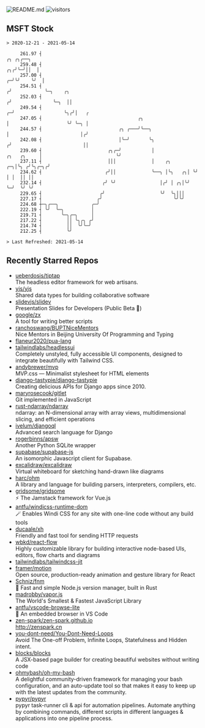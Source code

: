![README.md](https://github.com/Gerhut/Gerhut/workflows/README.md/badge.svg)
![visitors](https://visitors.vercel.app/Gerhut/Gerhut?token=8cf69d1f6813d272ef062726b6070c9be4ff72038cfe5a7ded7384a8da65d866)

## MSFT Stock

```
> 2020-12-21 - 2021-05-14

     261.97 ┤                                                                              ╭╮ ╭╮╭──╮             
     259.48 ┤                                                                           ╭╮╭╯╰─╯││  │             
     257.00 ┤                                                                         ╭─╯╰╯    ╰╯  │             
     254.51 ┤                                                                        ╭╯            ╰─╮    ╭╮     
     252.03 ┤                                                                       ╭╯               ╰─╮  ││     
     249.54 ┤                                                                     ╭─╯                  ╰╮╭╯│   ╭ 
     247.05 ┤                                   ╭╮                                │                     ╰╯ ╰─╮ │ 
     244.57 ┤                            ╭╮ ╭───╯╰──╮                             │                          │╭╯ 
     242.08 ┤                            │╰─╯       ╰╮                           ╭╯                          ││  
     239.60 ┤                        ╭╮╭─╯           │               ╭╮   ╭╮     │                           ╰╯  
     237.11 ┤                        │││             │    ╭╮      ╭─╮│╰╮ ╭╯╰╮╭─╮╭╯                               
     234.62 ┤                       ╭╯││             ╰──╮ │╰╮   ╭╮│ ╰╯ │ │  ││ ││                                
     232.14 ┤                      ╭╯ ╰╯                │╭╯ │ ╭╮│╰╯    ╰─╯  ╰╯ ╰╯                                
     229.65 ┤                     ╭╯                    ╰╯  ╰╮│││                                                
     227.17 ┤                    ╭╯                          ╰╯╰╯                                                
     224.68 ┼─╮╭──╮            ╭─╯                                                                               
     222.19 ┤ ╰╯  ╰─╮          │                                                                                 
     219.71 ┤       ╰─╮╭─╮     │                                                                                 
     217.22 ┤         ││ ╰╮╭╮ ╭╯                                                                                 
     214.74 ┤         ││  ╰╯╰─╯                                                                                  
     212.25 ┤         ╰╯                                                                                         

> Last Refreshed: 2021-05-14
```

## Recently Starred Repos

- [ueberdosis/tiptap](https://github.com/ueberdosis/tiptap)  
  The headless editor framework for web artisans.
- [yjs/yjs](https://github.com/yjs/yjs)  
  Shared data types for building collaborative software
- [slidevjs/slidev](https://github.com/slidevjs/slidev)  
  Presentation Slides for Developers (Public Beta 🎉)
- [google/zx](https://github.com/google/zx)  
  A tool for writing better scripts
- [ranchoswang/BUPTNiceMentors](https://github.com/ranchoswang/BUPTNiceMentors)  
  Nice Mentors in Beijing University Of Programming and Typing 
- [flaneur2020/pua-lang](https://github.com/flaneur2020/pua-lang)  
- [tailwindlabs/headlessui](https://github.com/tailwindlabs/headlessui)  
  Completely unstyled, fully accessible UI components, designed to integrate beautifully with Tailwind CSS.
- [andybrewer/mvp](https://github.com/andybrewer/mvp)  
  MVP.css — Minimalist stylesheet for HTML elements
- [django-tastypie/django-tastypie](https://github.com/django-tastypie/django-tastypie)  
  Creating delicious APIs for Django apps since 2010.
- [maryrosecook/gitlet](https://github.com/maryrosecook/gitlet)  
  Git implemented in JavaScript
- [rust-ndarray/ndarray](https://github.com/rust-ndarray/ndarray)  
  ndarray: an N-dimensional array with array views, multidimensional slicing, and efficient operations
- [ivelum/djangoql](https://github.com/ivelum/djangoql)  
  Advanced search language for Django
- [rogerbinns/apsw](https://github.com/rogerbinns/apsw)  
  Another Python SQLite wrapper
- [supabase/supabase-js](https://github.com/supabase/supabase-js)  
  An isomorphic Javascript client for Supabase.
- [excalidraw/excalidraw](https://github.com/excalidraw/excalidraw)  
  Virtual whiteboard for sketching hand-drawn like diagrams
- [harc/ohm](https://github.com/harc/ohm)  
  A library and language for building parsers, interpreters, compilers, etc.
- [gridsome/gridsome](https://github.com/gridsome/gridsome)  
  ⚡️ The Jamstack framework for Vue.js
- [antfu/windicss-runtime-dom](https://github.com/antfu/windicss-runtime-dom)  
  🪄 Enables Windi CSS for any site with one-line code without any build tools 
- [ducaale/xh](https://github.com/ducaale/xh)  
  Friendly and fast tool for sending HTTP requests
- [wbkd/react-flow](https://github.com/wbkd/react-flow)  
  Highly customizable library for building interactive node-based UIs, editors, flow charts and diagrams 
- [tailwindlabs/tailwindcss-jit](https://github.com/tailwindlabs/tailwindcss-jit)  
- [framer/motion](https://github.com/framer/motion)  
  Open source, production-ready animation and gesture library for React
- [Schniz/fnm](https://github.com/Schniz/fnm)  
  🚀 Fast and simple Node.js version manager, built in Rust
- [madrobby/vapor.js](https://github.com/madrobby/vapor.js)  
  The World's Smallest & Fastest JavaScript Library
- [antfu/vscode-browse-lite](https://github.com/antfu/vscode-browse-lite)  
  🚀 An embedded browser in VS Code
- [zen-spark/zen-spark.github.io](https://github.com/zen-spark/zen-spark.github.io)  
  http://zenspark.cn
- [you-dont-need/You-Dont-Need-Loops](https://github.com/you-dont-need/You-Dont-Need-Loops)  
  Avoid The One-off Problem, Infinite Loops, Statefulness and Hidden intent.
- [blocks/blocks](https://github.com/blocks/blocks)  
  A JSX-based page builder for creating beautiful websites without writing code
- [ohmybash/oh-my-bash](https://github.com/ohmybash/oh-my-bash)  
  A delightful community-driven framework for managing your bash configuration, and an auto-update tool so that makes it easy to keep up with the latest updates from the community.
- [pypyr/pypyr](https://github.com/pypyr/pypyr)  
  pypyr task-runner cli & api for automation pipelines. Automate anything by combining commands, different scripts in different languages & applications into one pipeline process.
